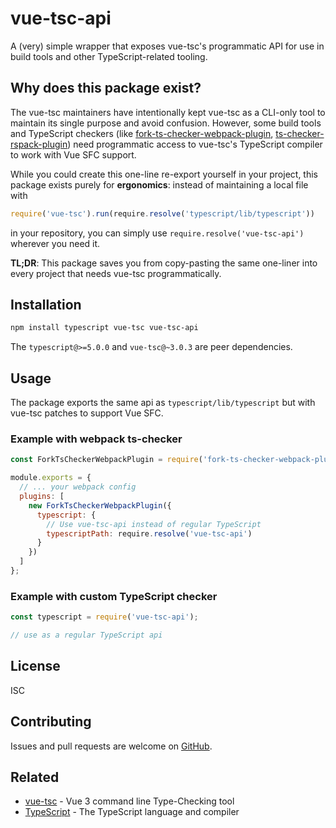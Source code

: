# vue-tsc-api

A (very) simple wrapper that exposes vue-tsc's programmatic API for use in build tools and other TypeScript-related tooling.

## Why does this package exist?

The vue-tsc maintainers have intentionally kept vue-tsc as a CLI-only tool to maintain its single purpose and avoid confusion. However, some build tools and TypeScript checkers (like [fork-ts-checker-webpack-plugin](https://github.com/TypeStrong/fork-ts-checker-webpack-plugin), [ts-checker-rspack-plugin](https://github.com/rspack-contrib/ts-checker-rspack-plugin)) need programmatic access to vue-tsc's TypeScript compiler to work with Vue SFC support.

While you could create this one-line re-export yourself in your project, this package exists purely for **ergonomics**: instead of maintaining a local file with 
```js
require('vue-tsc').run(require.resolve('typescript/lib/typescript'))
```
in your repository, you can simply use `require.resolve('vue-tsc-api')` wherever you need it.

**TL;DR**: This package saves you from copy-pasting the same one-liner into every project that needs vue-tsc programmatically.

## Installation

```bash
npm install typescript vue-tsc vue-tsc-api
```
The `typescript@>=5.0.0` and `vue-tsc@~3.0.3` are peer dependencies.

## Usage

The package exports the same api as `typescript/lib/typescript` but with vue-tsc patches to support Vue SFC.

### Example with webpack ts-checker

```javascript
const ForkTsCheckerWebpackPlugin = require('fork-ts-checker-webpack-plugin');

module.exports = {
  // ... your webpack config
  plugins: [
    new ForkTsCheckerWebpackPlugin({
      typescript: {
        // Use vue-tsc-api instead of regular TypeScript
        typescriptPath: require.resolve('vue-tsc-api')
      }
    })
  ]
};
```

### Example with custom TypeScript checker

```javascript
const typescript = require('vue-tsc-api');

// use as a regular TypeScript api
```

## License

ISC

## Contributing

Issues and pull requests are welcome on [GitHub](https://github.com/escaton/vue-tsc-api).

## Related

- [vue-tsc](https://github.com/vuejs/language-tools/tree/master/packages/vue-tsc) - Vue 3 command line Type-Checking tool
- [TypeScript](https://www.typescriptlang.org/) - The TypeScript language and compiler
